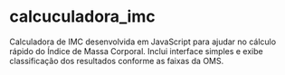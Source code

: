 # calcuculadora_imc
Calculadora de IMC desenvolvida em JavaScript para ajudar no cálculo rápido do Índice de Massa Corporal. Inclui interface simples e exibe classificação dos resultados conforme as faixas da OMS.
